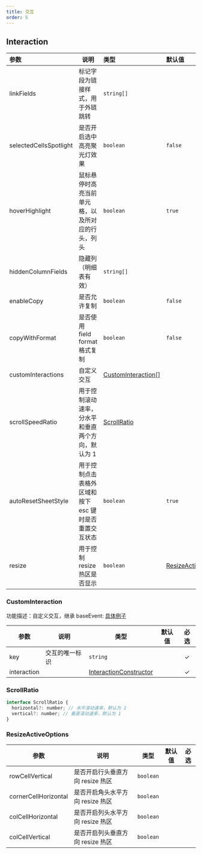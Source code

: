 ```yaml
---
title: 交互
order: 5
---
```


## Interaction

| 参数 | 说明 | 类型 | 默认值 | 必选  |
| :-- | --- | :-- | :-- | :-: |
| linkFields | 标记字段为链接样式，用于外链跳转 | `string[]` |  |  |
| selectedCellsSpotlight | 是否开启选中高亮聚光灯效果 | `boolean` | `false` |   |
| hoverHighlight | 鼠标悬停时高亮当前单元格，以及所对应的行头，列头 | `boolean` | `true` |   |
| hiddenColumnFields | 隐藏列 （明细表有效） | `string[]` |  |  |
| enableCopy | 是否允许复制 | `boolean` | `false` |   |
| copyWithFormat | 是否使用 field format 格式复制 | `boolean` | `false` |   |
| customInteractions | 自定义交互 | [CustomInteraction[]](#custominteraction) |  |   |
| scrollSpeedRatio |  用于控制滚动速率，分水平和垂直两个方向，默认为 1 | [ScrollRatio](/zh/docs/api/general/S2Options#scrollratio)| |  |
| autoResetSheetStyle |  用于控制点击表格外区域和按下 esc 键时是否重置交互状态 | `boolean` | `true` | |
| resize |  用于控制 resize 热区是否显示 | `boolean`|[ResizeActiveOptions](/zh/docs/api/general/S2Options#resizeactiveoptions) | `true` | |

### CustomInteraction

功能描述：自定义交互，继承 baseEvent:  [具体例子](/zh/docs/manual/advanced/interaction/custom)

| 参数 | 说明 | 类型 | 默认值 | 必选  |
| --- | --- | --- |  --- | :-: |
| key | 交互的唯一标识 | `string` |   | ✓ |
| interaction |  | [InteractionConstructor](#InteractionConstructor) |  | ✓ |

### ScrollRatio

```js
interface ScrollRatio {
  horizontal?: number; // 水平滚动速率，默认为 1
  vertical?: number; // 垂直滚动速率，默认为 1
}
```

### ResizeActiveOptions

| 参数 | 说明 | 类型 | 默认值 | 必选  |
| --- | --- | --- |  --- | :-: |
| rowCellVertical | 是否开启行头垂直方向 resize 热区 | `boolean` |   |  |
| cornerCellHorizontal | 是否开启角头水平方向 resize 热区 | `boolean` |   |  |
| colCellHorizontal | 是否开启列头水平方向 resize 热区 | `boolean` |   |  |
| colCellVertical | 是否开启列头垂直方向 resize 热区 | `boolean` |   |  |
